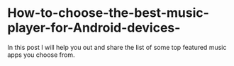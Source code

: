 # How-to-choose-the-best-music-player-for-Android-devices-
In this post I will help you out and share the list of some top featured music apps you choose from.
